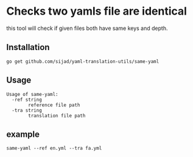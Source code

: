# Checks two yamls file are identical

this tool will check if given files both have same keys and depth.

## Installation

```
go get github.com/sijad/yaml-translation-utils/same-yaml
```

## Usage

```
Usage of same-yaml:
  -ref string
        reference file path
  -tra string
        translation file path
```

## example

```
same-yaml --ref en.yml --tra fa.yml
```
